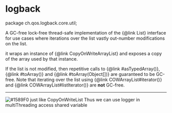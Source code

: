 # logback


package ch.qos.logback.core.util;

A GC-free lock-free thread-safe implementation of the {@link List} interface for use cases where iterations over the list vastly out-number modifications on the list.

it wraps an instance of {@link CopyOnWriteArrayList} and exposes a copy of the array used by that instance.


<p>If the list is not modified, then repetitive calls to {@link #asTypedArray()}, {@link #toArray()} and
{@link #toArray(Object[])} are guaranteed to be GC-free. Note that iterating over the list using
{@link COWArrayList#iterator()} and {@link COWArrayList#listIterator()} are <b>not</b> GC-free.</p>

---
![#1589F0](https://placehold.it/15/1589F0/000000?text=+)
just like CopyOnWriteList
Thus we can use logger in multiThreading access shared variable
